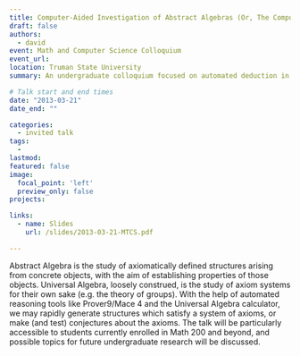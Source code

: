 ```yaml
---
title: Computer-Aided Investigation of Abstract Algebras (Or, The Computer Solved My Thesis Problem...)
draft: false
authors: 
  - david
event: Math and Computer Science Colloquium
event_url: 
location: Truman State University
summary: An undergraduate colloquium focused on automated deduction in abstract algebra.

# Talk start and end times
date: "2013-03-21"
date_end: ""

categories: 
  - invited talk
tags:
  - 
lastmod:
featured: false
image:
  focal_point: 'left'
  preview_only: false
projects: 

links:
  - name: Slides
    url: /slides/2013-03-21-MTCS.pdf

---
```

Abstract Algebra is the study of axiomatically defined structures arising from concrete objects, with the aim of establishing properties of those objects. Universal Algebra, loosely construed, is the study of axiom systems for their own sake (e.g. the theory of groups). With the help of automated reasoning tools like Prover9/Mace 4 and the Universal Algebra calculator, we may rapidly generate structures which satisfy a system of axioms, or make (and test) conjectures about the axioms. The talk will be particularly accessible to students currently enrolled in Math 200 and beyond, and possible topics for future undergraduate research will be discussed.